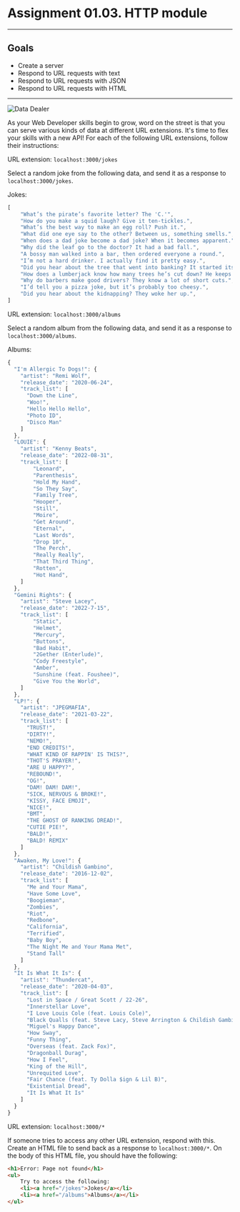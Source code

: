 # Assignment 01.03. HTTP module
***

## Goals

- Create a server
- Respond to URL requests with text
- Respond to URL requests with JSON
- Respond to URL requests with HTML

***

![Data Dealer](https://i.imgur.com/RYHwn2X.png)

As your Web Developer skills begin to grow, word on the street is that you can serve various kinds of data at different URL extensions. It's time to flex your skills with a new API! For each of the following URL extensions, follow their instructions:

URL extension: `localhost:3000/jokes`

Select a random joke from the following data, and send it as a response to `localhost:3000/jokes`.

Jokes:
```js
[
    "What’s the pirate’s favorite letter? The 'C.'",
    "How do you make a squid laugh? Give it ten-tickles.",
    "What’s the best way to make an egg roll? Push it.",
    "What did one eye say to the other? Between us, something smells.",
    "When does a dad joke become a dad joke? When it becomes apparent.",
    "Why did the leaf go to the doctor? It had a bad fall.",
    "A bossy man walked into a bar, then ordered everyone a round.",
    "I’m not a hard drinker. I actually find it pretty easy.",
    "Did you hear about the tree that went into banking? It started its own branch.",
    "How does a lumberjack know how many trees he’s cut down? He keeps a log.",
    "Why do barbers make good drivers? They know a lot of short cuts.",
    "I’d tell you a pizza joke, but it’s probably too cheesy.",
    "Did you hear about the kidnapping? They woke her up.",
]
```

URL extension: `localhost:3000/albums`

Select a random album from the following data, and send it as a response to `localhost:3000/albums`.

Albums:
```js
{
  "I'm Allergic To Dogs!": {
    "artist": "Remi Wolf",
    "release_date": "2020-06-24",
    "track_list": [
      "Down the Line",
      "Woo!",
      "Hello Hello Hello",
      "Photo ID",
      "Disco Man"
    ]
  },
  "LOUIE": {
    "artist": "Kenny Beats",
    "release_date": "2022-08-31",
    "track_list": [
        "Leonard",
        "Parenthesis",
        "Hold My Hand",
        "So They Say",
        "Family Tree",
        "Hooper",
        "Still",
        "Moire",
        "Get Around",
        "Eternal",
        "Last Words",
        "Drop 10",
        "The Perch",
        "Really Really",
        "That Third Thing",
        "Rotten",
        "Hot Hand",
    ]
  },
  "Gemini Rights": {
    "artist": "Steve Lacey",
    "release_date": "2022-7-15",
    "track_list": [
        "Static",
        "Helmet",
        "Mercury",
        "Buttons",
        "Bad Habit",
        "2Gether (Enterlude)",
        "Cody Freestyle",
        "Amber",
        "Sunshine (feat. Foushee)",
        "Give You the World",
    ]
  },
  "LP!": {
    "artist": "JPEGMAFIA",
    "release_date": "2021-03-22",
    "track_list": [
      "TRUST!",
      "DIRTY!",
      "NEMO!",
      "END CREDITS!",
      "WHAT KIND OF RAPPIN' IS THIS?",
      "THOT'S PRAYER!",
      "ARE U HAPPY?",
      "REBOUND!",
      "OG!",
      "DAM! DAM! DAM!",
      "SICK, NERVOUS & BROKE!",
      "KISSY, FACE EMOJI",
      "NICE!",
      "BMT",
      "THE GHOST OF RANKING DREAD!",
      "CUTIE PIE!",
      "BALD!",
      "BALD! REMIX"
    ]
  },
  "Awaken, My Love!": {
    "artist": "Childish Gambino",
    "release_date": "2016-12-02",
    "track_list": [
      "Me and Your Mama",
      "Have Some Love",
      "Boogieman",
      "Zombies",
      "Riot",
      "Redbone",
      "California",
      "Terrified",
      "Baby Boy",
      "The Night Me and Your Mama Met",
      "Stand Tall"
    ]
  },
  "It Is What It Is": {
    "artist": "Thundercat",
    "release_date": "2020-04-03",
    "track_list": [
      "Lost in Space / Great Scott / 22-26",
      "Innerstellar Love",
      "I Love Louis Cole (feat. Louis Cole)",
      "Black Qualls (feat. Steve Lacy, Steve Arrington & Childish Gambino)",
      "Miguel's Happy Dance",
      "How Sway",
      "Funny Thing",
      "Overseas (feat. Zack Fox)",
      "Dragonball Durag",
      "How I Feel",
      "King of the Hill",
      "Unrequited Love",
      "Fair Chance (feat. Ty Dolla $ign & Lil B)",
      "Existential Dread",
      "It Is What It Is"
    ]
  }
}
```

URL extension: `localhost:3000/*`

If someone tries to access any other URL extension, respond with this. Create an HTML file to send back as a response to `localhost:3000/*`. On the body of this HTML file, you should have the following:

```html
<h1>Error: Page not found</h1>
<ul>
    Try to access the following:
    <li><a href="/jokes">Jokes</a></li>
    <li><a href="/albums">Albums</a></li>
</ul>
```
